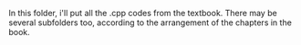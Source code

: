 In this folder, i'll put all the .cpp codes from the textbook.
There may be several subfolders too, according to the arrangement of the chapters in the book.
